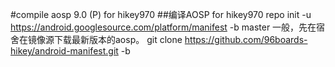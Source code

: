 #compile aosp 9.0 (P) for hikey970
##编译AOSP for hikey970
repo init -u https://android.googlesource.com/platform/manifest -b master
一般，先在宿舍在镜像源下载最新版本的aosp。 
git clone https://github.com/96boards-hikey/android-manifest.git -b
